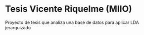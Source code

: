 # Tesis Vicente Riquelme (MIIO)
Proyecto de tesis que analiza una base de datos para aplicar LDA jerarquizado
